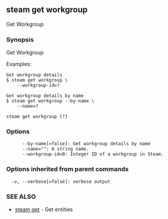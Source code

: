 ## steam get workgroup

Get Workgroup

### Synopsis


Get Workgroup

Examples:

    Get workgroup details
    $ steam get workgroup \
        --workgroup-id=?

    Get workgroup details by name
    $ steam get workgroup --by-name \
        --name=?

```
steam get workgroup [?]
```

### Options

```
      --by-name[=false]: Get workgroup details by name
      --name="": A string name.
      --workgroup-id=0: Integer ID of a workgroup in Steam.
```

### Options inherited from parent commands

```
  -v, --verbose[=false]: verbose output
```

### SEE ALSO
* [steam get](steam_get.md)	 - Get entities

